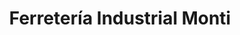---
title: "Ferretería Industrial Monti"
url: /ciudad-autonoma-de-buenos-aires/ferreteria-industrial-monti/
shop: Baumarkt
---
